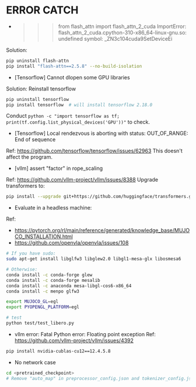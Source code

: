 # ERROR CATCH

- >>> from flash_attn import flash_attn_2_cuda
ImportError: flash_attn_2_cuda.cpython-310-x86_64-linux-gnu.so: undefined symbol: _ZN3c104cuda9SetDeviceEi

Solution:
```bash
pip uninstall flash-attn
pip install "flash-attn==2.5.8" --no-build-isolation
```

- [Tensorflow] Cannot dlopen some GPU libraries

Solution: Reinstall tensorflow
```bash
pip uninstall tensorflow
pip install tensorflow  # will install tensorflow 2.18.0
```

Conduct `python -c "import tensorflow as tf; print(tf.config.list_physical_devices('GPU'))"` to check.

- [Tensorflow] Local rendezvous is aborting with status: OUT_OF_RANGE: End of sequence

Ref: https://github.com/tensorflow/tensorflow/issues/62963
This doesn't affect the program.

- [vllm] assert "factor" in rope_scaling

Ref: https://github.com/vllm-project/vllm/issues/8388
Upgrade transformers to:
```bash
pip install --upgrade git+https://github.com/huggingface/transformers.git
```

- Evaluate in a headless machine:

Ref:
- https://pytorch.org/rl/main/reference/generated/knowledge_base/MUJOCO_INSTALLATION.html
- https://github.com/openvla/openvla/issues/108
```bash
# If you have sudo:
sudo apt-get install libglfw3 libglew2.0 libgl1-mesa-glx libosmesa6

# Otherwise:
conda install -c conda-forge glew
conda install -c conda-forge mesalib
conda install -c anaconda mesa-libgl-cos6-x86_64
conda install -c menpo glfw3

export MUJOCO_GL=egl
export PYOPENGL_PLATFORM=egl

# test
python test/test_libero.py
```

- vllm error: Fatal Python error: Floating point exception
Ref: https://github.com/vllm-project/vllm/issues/4392

```bash
pip install nvidia-cublas-cu12==12.4.5.8
```

- No network case
```bash
cd <pretrained_checkpoint>
# Remove "auto_map" in preprocessor_config.json and tokenizer_config.json
```